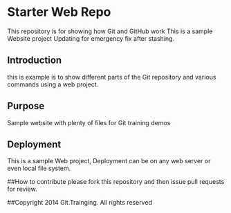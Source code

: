 # Starter Web Repo

This repository is for showing how Git and GitHub work
This is a sample Website project
Updating for emergency fix after stashing.

## Introduction

this is example is to show different parts of the Git repository and various commands using a  web project.

## Purpose

Sample website with plenty of files for Git training demos

## Deployment

This is a sample Web project, Deployment can be on any web server or even local file system.

##How to contribute
 please fork this repository and then issue pull requests for review.

##Copyright
2014  Git.Trainging. All  rights reserved
